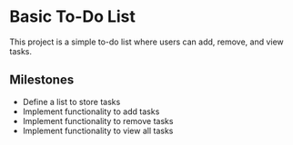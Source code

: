 # Basic To-Do List

This project is a simple to-do list where users can add, remove, and view tasks.

## Milestones
- Define a list to store tasks
- Implement functionality to add tasks
- Implement functionality to remove tasks
- Implement functionality to view all tasks
